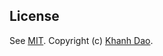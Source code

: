 ## License

See [MIT](https://github.com/knd/hackerrank/blob/master/LICENSE). Copyright (c) [Khanh Dao](http://www.github.com/knd).
